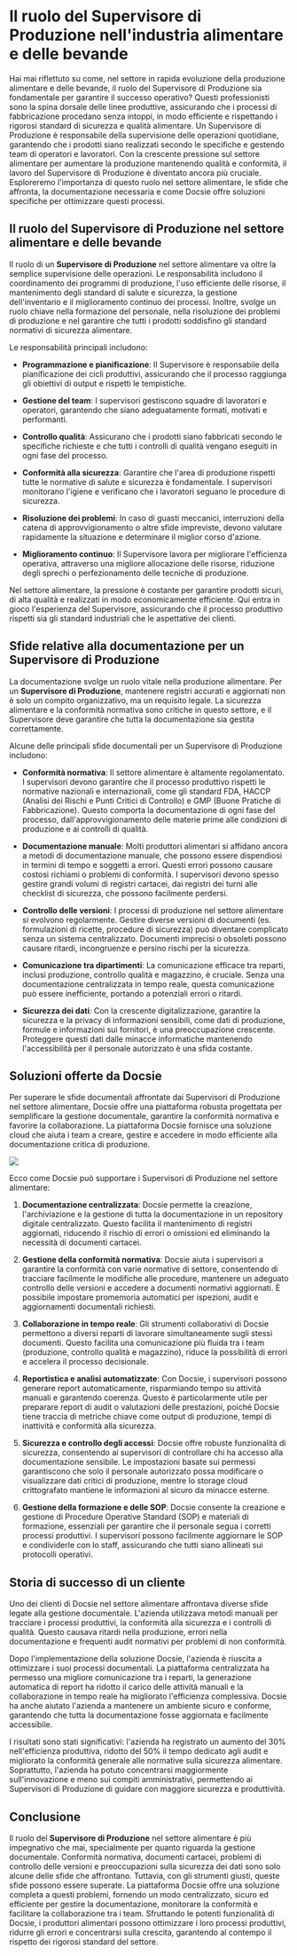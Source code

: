 # Il ruolo del Supervisore di Produzione nell'industria alimentare e delle bevande

Hai mai riflettuto su come, nel settore in rapida evoluzione della produzione alimentare e delle bevande, il ruolo del Supervisore di Produzione sia fondamentale per garantire il successo operativo? Questi professionisti sono la spina dorsale delle linee produttive, assicurando che i processi di fabbricazione procedano senza intoppi, in modo efficiente e rispettando i rigorosi standard di sicurezza e qualità alimentare. Un Supervisore di Produzione è responsabile della supervisione delle operazioni quotidiane, garantendo che i prodotti siano realizzati secondo le specifiche e gestendo team di operatori e lavoratori. Con la crescente pressione sul settore alimentare per aumentare la produzione mantenendo qualità e conformità, il lavoro del Supervisore di Produzione è diventato ancora più cruciale. Esploreremo l'importanza di questo ruolo nel settore alimentare, le sfide che affronta, la documentazione necessaria e come Docsie offre soluzioni specifiche per ottimizzare questi processi.

## Il ruolo del Supervisore di Produzione nel settore alimentare e delle bevande

Il ruolo di un **Supervisore di Produzione** nel settore alimentare va oltre la semplice supervisione delle operazioni. Le responsabilità includono il coordinamento dei programmi di produzione, l'uso efficiente delle risorse, il mantenimento degli standard di salute e sicurezza, la gestione dell'inventario e il miglioramento continuo dei processi. Inoltre, svolge un ruolo chiave nella formazione del personale, nella risoluzione dei problemi di produzione e nel garantire che tutti i prodotti soddisfino gli standard normativi di sicurezza alimentare.

Le responsabilità principali includono:

* **Programmazione e pianificazione**: Il Supervisore è responsabile della pianificazione dei cicli produttivi, assicurando che il processo raggiunga gli obiettivi di output e rispetti le tempistiche.

* **Gestione del team**: I supervisori gestiscono squadre di lavoratori e operatori, garantendo che siano adeguatamente formati, motivati e performanti.

* **Controllo qualità**: Assicurano che i prodotti siano fabbricati secondo le specifiche richieste e che tutti i controlli di qualità vengano eseguiti in ogni fase del processo.

* **Conformità alla sicurezza**: Garantire che l'area di produzione rispetti tutte le normative di salute e sicurezza è fondamentale. I supervisori monitorano l'igiene e verificano che i lavoratori seguano le procedure di sicurezza.

* **Risoluzione dei problemi**: In caso di guasti meccanici, interruzioni della catena di approvvigionamento o altre sfide impreviste, devono valutare rapidamente la situazione e determinare il miglior corso d'azione.

* **Miglioramento continuo**: Il Supervisore lavora per migliorare l'efficienza operativa, attraverso una migliore allocazione delle risorse, riduzione degli sprechi o perfezionamento delle tecniche di produzione.

Nel settore alimentare, la pressione è costante per garantire prodotti sicuri, di alta qualità e realizzati in modo economicamente efficiente. Qui entra in gioco l'esperienza del Supervisore, assicurando che il processo produttivo rispetti sia gli standard industriali che le aspettative dei clienti.

## Sfide relative alla documentazione per un Supervisore di Produzione

La documentazione svolge un ruolo vitale nella produzione alimentare. Per un **Supervisore di Produzione**, mantenere registri accurati e aggiornati non è solo un compito organizzativo, ma un requisito legale. La sicurezza alimentare e la conformità normativa sono critiche in questo settore, e il Supervisore deve garantire che tutta la documentazione sia gestita correttamente.

Alcune delle principali sfide documentali per un Supervisore di Produzione includono:

* **Conformità normativa**: Il settore alimentare è altamente regolamentato. I supervisori devono garantire che il processo produttivo rispetti le normative nazionali e internazionali, come gli standard FDA, HACCP (Analisi dei Rischi e Punti Critici di Controllo) e GMP (Buone Pratiche di Fabbricazione). Questo comporta la documentazione di ogni fase del processo, dall'approvvigionamento delle materie prime alle condizioni di produzione e ai controlli di qualità.

* **Documentazione manuale**: Molti produttori alimentari si affidano ancora a metodi di documentazione manuale, che possono essere dispendiosi in termini di tempo e soggetti a errori. Questi errori possono causare costosi richiami o problemi di conformità. I supervisori devono spesso gestire grandi volumi di registri cartacei, dai registri dei turni alle checklist di sicurezza, che possono facilmente perdersi.

* **Controllo delle versioni**: I processi di produzione nel settore alimentare si evolvono regolarmente. Gestire diverse versioni di documenti (es. formulazioni di ricette, procedure di sicurezza) può diventare complicato senza un sistema centralizzato. Documenti imprecisi o obsoleti possono causare ritardi, incongruenze e persino rischi per la sicurezza.

* **Comunicazione tra dipartimenti**: La comunicazione efficace tra reparti, inclusi produzione, controllo qualità e magazzino, è cruciale. Senza una documentazione centralizzata in tempo reale, questa comunicazione può essere inefficiente, portando a potenziali errori o ritardi.

* **Sicurezza dei dati**: Con la crescente digitalizzazione, garantire la sicurezza e la privacy di informazioni sensibili, come dati di produzione, formule e informazioni sui fornitori, è una preoccupazione crescente. Proteggere questi dati dalle minacce informatiche mantenendo l'accessibilità per il personale autorizzato è una sfida costante.

## Soluzioni offerte da Docsie

Per superare le sfide documentali affrontate dai Supervisori di Produzione nel settore alimentare, Docsie offre una piattaforma robusta progettata per semplificare la gestione documentale, garantire la conformità normativa e favorire la collaborazione. La piattaforma Docsie fornisce una soluzione cloud che aiuta i team a creare, gestire e accedere in modo efficiente alla documentazione critica di produzione.

![](https://cdn.docsie.io/workspace_PxAvC1Uenuc7ad6H3/doc_wn84Jkoc6hIMTO2eE/file_qExKrkigm1iM8CxF8/image_2ddb26ec-2a4a-6705-91b6-6180ad01f5d7.jpg)

Ecco come Docsie può supportare i Supervisori di Produzione nel settore alimentare:

1. **Documentazione centralizzata**: Docsie permette la creazione, l'archiviazione e la gestione di tutta la documentazione in un repository digitale centralizzato. Questo facilita il mantenimento di registri aggiornati, riducendo il rischio di errori o omissioni ed eliminando la necessità di documenti cartacei.

2. **Gestione della conformità normativa**: Docsie aiuta i supervisori a garantire la conformità con varie normative di settore, consentendo di tracciare facilmente le modifiche alle procedure, mantenere un adeguato controllo delle versioni e accedere a documenti normativi aggiornati. È possibile impostare promemoria automatici per ispezioni, audit e aggiornamenti documentali richiesti.

3. **Collaborazione in tempo reale**: Gli strumenti collaborativi di Docsie permettono a diversi reparti di lavorare simultaneamente sugli stessi documenti. Questo facilita una comunicazione più fluida tra i team (produzione, controllo qualità e magazzino), riduce la possibilità di errori e accelera il processo decisionale.

4. **Reportistica e analisi automatizzate**: Con Docsie, i supervisori possono generare report automaticamente, risparmiando tempo su attività manuali e garantendo coerenza. Questo è particolarmente utile per preparare report di audit o valutazioni delle prestazioni, poiché Docsie tiene traccia di metriche chiave come output di produzione, tempi di inattività e conformità alla sicurezza.

5. **Sicurezza e controllo degli accessi**: Docsie offre robuste funzionalità di sicurezza, consentendo ai supervisori di controllare chi ha accesso alla documentazione sensibile. Le impostazioni basate sui permessi garantiscono che solo il personale autorizzato possa modificare o visualizzare dati critici di produzione, mentre lo storage cloud crittografato mantiene le informazioni al sicuro da minacce esterne.

6. **Gestione della formazione e delle SOP**: Docsie consente la creazione e gestione di Procedure Operative Standard (SOP) e materiali di formazione, essenziali per garantire che il personale segua i corretti processi produttivi. I supervisori possono facilmente aggiornare le SOP e condividerle con lo staff, assicurando che tutti siano allineati sui protocolli operativi.

## Storia di successo di un cliente

Uno dei clienti di Docsie nel settore alimentare affrontava diverse sfide legate alla gestione documentale. L'azienda utilizzava metodi manuali per tracciare i processi produttivi, la conformità alla sicurezza e i controlli di qualità. Questo causava ritardi nella produzione, errori nella documentazione e frequenti audit normativi per problemi di non conformità.

Dopo l'implementazione della soluzione Docsie, l'azienda è riuscita a ottimizzare i suoi processi documentali. La piattaforma centralizzata ha permesso una migliore comunicazione tra i reparti, la generazione automatica di report ha ridotto il carico delle attività manuali e la collaborazione in tempo reale ha migliorato l'efficienza complessiva. Docsie ha anche aiutato l'azienda a mantenere un ambiente sicuro e conforme, garantendo che tutta la documentazione fosse aggiornata e facilmente accessibile.

I risultati sono stati significativi: l'azienda ha registrato un aumento del 30% nell'efficienza produttiva, ridotto del 50% il tempo dedicato agli audit e migliorato la conformità generale alle normative sulla sicurezza alimentare. Soprattutto, l'azienda ha potuto concentrarsi maggiormente sull'innovazione e meno sui compiti amministrativi, permettendo ai Supervisori di Produzione di guidare con maggiore sicurezza e produttività.

## Conclusione

Il ruolo del **Supervisore di Produzione** nel settore alimentare è più impegnativo che mai, specialmente per quanto riguarda la gestione documentale. Conformità normativa, documenti cartacei, problemi di controllo delle versioni e preoccupazioni sulla sicurezza dei dati sono solo alcune delle sfide che affrontano. Tuttavia, con gli strumenti giusti, queste sfide possono essere superate. La piattaforma Docsie offre una soluzione completa a questi problemi, fornendo un modo centralizzato, sicuro ed efficiente per gestire la documentazione, monitorare la conformità e facilitare la collaborazione tra i team. Sfruttando le potenti funzionalità di Docsie, i produttori alimentari possono ottimizzare i loro processi produttivi, ridurre gli errori e concentrarsi sulla crescita, garantendo al contempo il rispetto dei rigorosi standard del settore.